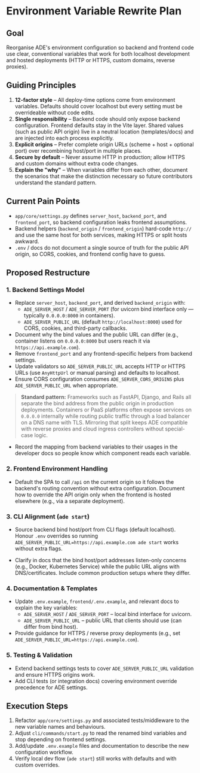 # Environment Variable Rewrite Plan

## Goal
Reorganise ADE's environment configuration so backend and frontend code use clear, conventional variables that work for both localhost development and hosted deployments (HTTP or HTTPS, custom domains, reverse proxies).

## Guiding Principles
1. **12-factor style** – All deploy-time options come from environment variables. Defaults should cover localhost but every setting must be overrideable without code edits.
2. **Single responsibility** – Backend code should only expose backend configuration. Frontend defaults stay in the Vite layer. Shared values (such as public API origin) live in a neutral location (templates/docs) and are injected into each process explicitly.
3. **Explicit origins** – Prefer complete origin URLs (scheme + host + optional port) over recombining host/port in multiple places.
4. **Secure by default** – Never assume HTTP in production; allow HTTPS and custom domains without extra code changes.
5. **Explain the "why"** – When variables differ from each other, document the scenarios that make the distinction necessary so future contributors understand the standard pattern.

## Current Pain Points
- `app/core/settings.py` defines `server_host`, `backend_port`, and `frontend_port`, so backend configuration leaks frontend assumptions.
- Backend helpers (`backend_origin` / `frontend_origin`) hard-code `http://` and use the same host for both services, making HTTPS or split hosts awkward.
- `.env` / docs do not document a single source of truth for the public API origin, so CORS, cookies, and frontend config have to guess.

## Proposed Restructure
### 1. Backend Settings Model
- Replace `server_host`, `backend_port`, and derived `backend_origin` with:
  - `ADE_SERVER_HOST` / `ADE_SERVER_PORT` (for uvicorn bind interface only — typically `0.0.0.0:8000` in containers).
  - `ADE_SERVER_PUBLIC_URL` (default `http://localhost:8000`) used for CORS, cookies, and third-party callbacks.
- Document why the bind values and the public URL can differ (e.g., container listens on `0.0.0.0:8000` but users reach it via `https://api.example.com`).
- Remove `frontend_port` and any frontend-specific helpers from backend settings.
- Update validators so `ADE_SERVER_PUBLIC_URL` accepts HTTP or HTTPS URLs (use `AnyHttpUrl` or manual parsing) and defaults to localhost.
- Ensure CORS configuration consumes `ADE_SERVER_CORS_ORIGINS` plus `ADE_SERVER_PUBLIC_URL` when appropriate.

> **Standard pattern:** Frameworks such as FastAPI, Django, and Rails all separate the bind address from the public origin in production deployments. Containers or PaaS platforms often expose services on `0.0.0.0` internally while routing public traffic through a load balancer on a DNS name with TLS. Mirroring that split keeps ADE compatible with reverse proxies and cloud ingress controllers without special-case logic.

- Record the mapping from backend variables to their usages in the developer docs so people know which component reads each variable.

### 2. Frontend Environment Handling
- Default the SPA to call `/api` on the current origin so it follows the backend's routing convention without extra configuration. Document how to override the API origin only when the frontend is hosted elsewhere (e.g., via a separate deployment).

### 3. CLI Alignment (`ade start`)
- Source backend bind host/port from CLI flags (default localhost). Honour `.env` overrides so running `ADE_SERVER_PUBLIC_URL=https://api.example.com ade start` works without extra flags.

- Clarify in docs that the bind host/port addresses listen-only concerns (e.g., Docker, Kubernetes Service) while the public URL aligns with DNS/certificates. Include common production setups where they differ.

### 4. Documentation & Templates
- Update `.env.example`, `frontend/.env.example`, and relevant docs to explain the key variables:
  - `ADE_SERVER_HOST` / `ADE_SERVER_PORT` – local bind interface for uvicorn.
  - `ADE_SERVER_PUBLIC_URL` – public URL that clients should use (can differ from bind host).
- Provide guidance for HTTPS / reverse proxy deployments (e.g., set `ADE_SERVER_PUBLIC_URL=https://api.example.com`).

### 5. Testing & Validation
- Extend backend settings tests to cover `ADE_SERVER_PUBLIC_URL` validation and ensure HTTPS origins work.
- Add CLI tests (or integration docs) covering environment override precedence for ADE settings.

## Execution Steps
1. Refactor `app/core/settings.py` and associated tests/middleware to the new variable names and behaviours.
2. Adjust `cli/commands/start.py` to read the renamed bind variables and stop depending on frontend settings.
3. Add/update `.env.example` files and documentation to describe the new configuration workflow.
4. Verify local dev flow (`ade start`) still works with defaults and with custom overrides.
